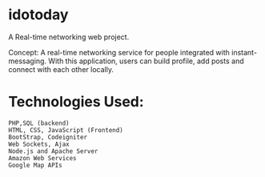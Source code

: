# idotoday

A Real-time networking web project.

Concept: A real-time networking service for people integrated with instant-messaging. With this application, users can build profile, add posts and connect with each other locally.

# Technologies Used:
    
    PHP,SQL (backend)
    HTML, CSS, JavaScript (Frontend)
    BootStrap, Codeigniter
    Web Sockets, Ajax
    Node.js and Apache Server
    Amazon Web Services
    Google Map APIs
    
